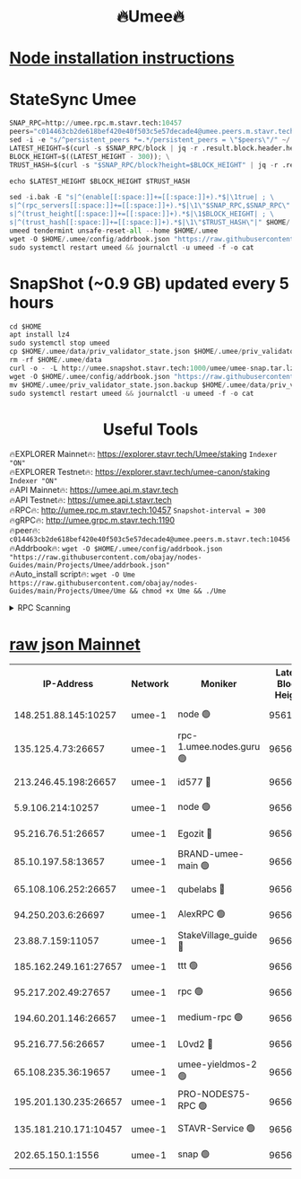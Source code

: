<h1 align="center"> 🔥Umee🔥</h1>


[Node installation instructions](https://github.com/obajay/nodes-Guides/tree/main/Projects/Umee)
=
# StateSync Umee
```python
SNAP_RPC=http://umee.rpc.m.stavr.tech:10457
peers="c014463cb2de618bef420e40f503c5e57decade4@umee.peers.m.stavr.tech:10456"
sed -i -e "s/^persistent_peers *=.*/persistent_peers = \"$peers\"/" ~/.umee/config/config.toml
LATEST_HEIGHT=$(curl -s $SNAP_RPC/block | jq -r .result.block.header.height); \
BLOCK_HEIGHT=$((LATEST_HEIGHT - 300)); \
TRUST_HASH=$(curl -s "$SNAP_RPC/block?height=$BLOCK_HEIGHT" | jq -r .result.block_id.hash)

echo $LATEST_HEIGHT $BLOCK_HEIGHT $TRUST_HASH

sed -i.bak -E "s|^(enable[[:space:]]+=[[:space:]]+).*$|\1true| ; \
s|^(rpc_servers[[:space:]]+=[[:space:]]+).*$|\1\"$SNAP_RPC,$SNAP_RPC\"| ; \
s|^(trust_height[[:space:]]+=[[:space:]]+).*$|\1$BLOCK_HEIGHT| ; \
s|^(trust_hash[[:space:]]+=[[:space:]]+).*$|\1\"$TRUST_HASH\"|" $HOME/.umee/config/config.toml
umeed tendermint unsafe-reset-all --home $HOME/.umee
wget -O $HOME/.umee/config/addrbook.json "https://raw.githubusercontent.com/obajay/nodes-Guides/main/Projects/Umee/addrbook.json"
sudo systemctl restart umeed && journalctl -u umeed -f -o cat
```
# SnapShot (~0.9 GB) updated every 5 hours
```python
cd $HOME
apt install lz4
sudo systemctl stop umeed
cp $HOME/.umee/data/priv_validator_state.json $HOME/.umee/priv_validator_state.json.backup
rm -rf $HOME/.umee/data
curl -o - -L http://umee.snapshot.stavr.tech:1000/umee/umee-snap.tar.lz4 | lz4 -c -d - | tar -x -C $HOME/.umee --strip-components 2
wget -O $HOME/.umee/config/addrbook.json "https://raw.githubusercontent.com/obajay/nodes-Guides/main/Projects/Umee/addrbook.json"
mv $HOME/.umee/priv_validator_state.json.backup $HOME/.umee/data/priv_validator_state.json
sudo systemctl restart umeed && journalctl -u umeed -f -o cat
```
 <h1 align="center"> Useful Tools</h1>

🔥EXPLORER Mainnet🔥:      https://explorer.stavr.tech/Umee/staking             `Indexer "ON"` \
🔥EXPLORER Testnet🔥:        https://explorer.stavr.tech/umee-canon/staking      `Indexer "ON"` \
🔥API Mainnet🔥:                   https://umee.api.m.stavr.tech \
🔥API Testnet🔥:                     https://umee.api.t.stavr.tech \
🔥RPC🔥:                                   http://umee.rpc.m.stavr.tech:10457                     `Snapshot-interval = 300` \
🔥gRPC🔥:                              http://umee.grpc.m.stavr.tech:1190 \
🔥peer🔥:                     `c014463cb2de618bef420e40f503c5e57decade4@umee.peers.m.stavr.tech:10456` \
🔥Addrbook🔥:    ```wget -O $HOME/.umee/config/addrbook.json "https://raw.githubusercontent.com/obajay/nodes-Guides/main/Projects/Umee/addrbook.json"``` \
🔥Auto_install script🔥: ```wget -O Ume https://raw.githubusercontent.com/obajay/nodes-Guides/main/Projects/Umee/Ume && chmod +x Ume && ./Ume```

<details>
<summary>RPC Scanning</summary>

<h2 align="center"> We scan nodes in real time every 4 hours. And we provide the final result of RPC endpoints.
We cannot influence the operation of these nodes in any way. </h2>


```python
If Voting Power is higher than 0 --> then the Node is a validator of the network and may be subject to attack and be a potential threat to the chain.
```
```python
We marked such validators with a red symbol
```

</details>

[raw json Mainnet](https://rpc-check.umeem.stavr.tech/umeem/rpc-umeem-result.json)
=



<table><tr><th>IP-Address</th><th>Network</th><th>Moniker</th><th>Latest Block Height</th><th>Earliest Block Height</th><th>Catching Up</th><th>Tx Index</th><th>Voting Power</th><th>Scan Time</th></tr><tr><td>148.251.88.145:10257</td><td>umee-1</td><td>node 🟢</td><td>9561500</td><td>5050395</td><td>False</td><td>on</td><td>0</td><td>2023-12-13T04:42:35.808283281UTC</td></tr><tr><td>135.125.4.73:26657</td><td>umee-1</td><td>rpc-1.umee.nodes.guru 🟢</td><td>9656575</td><td>5167386</td><td>False</td><td>on</td><td>0</td><td>2023-12-13T04:44:15.985473403UTC</td></tr><tr><td>213.246.45.198:26657</td><td>umee-1</td><td>id577 🔴</td><td>9656559</td><td>7100001</td><td>False</td><td>on</td><td>35122539</td><td>2023-12-13T04:42:42.279266470UTC</td></tr><tr><td>5.9.106.214:10257</td><td>umee-1</td><td>node 🟢</td><td>9656570</td><td>7942001</td><td>False</td><td>on</td><td>0</td><td>2023-12-13T04:43:47.646761412UTC</td></tr><tr><td>95.216.76.51:26657</td><td>umee-1</td><td>Egozit 🔴</td><td>9656575</td><td>8262001</td><td>False</td><td>off</td><td>37717144</td><td>2023-12-13T04:44:14.718962564UTC</td></tr><tr><td>85.10.197.58:13657</td><td>umee-1</td><td>BRAND-umee-main 🟢</td><td>9656562</td><td>8427832</td><td>False</td><td>on</td><td>0</td><td>2023-12-13T04:42:57.529514868UTC</td></tr><tr><td>65.108.106.252:26657</td><td>umee-1</td><td>qubelabs 🔴</td><td>9656562</td><td>8825432</td><td>False</td><td>on</td><td>36832924</td><td>2023-12-13T04:42:59.904954157UTC</td></tr><tr><td>94.250.203.6:26697</td><td>umee-1</td><td>AlexRPC 🟢</td><td>9656561</td><td>8910001</td><td>False</td><td>on</td><td>0</td><td>2023-12-13T04:42:53.078445560UTC</td></tr><tr><td>23.88.7.159:11057</td><td>umee-1</td><td>StakeVillage_guide 🔴</td><td>9656569</td><td>9137726</td><td>False</td><td>on</td><td>1332555</td><td>2023-12-13T04:43:39.955922966UTC</td></tr><tr><td>185.162.249.161:27657</td><td>umee-1</td><td>ttt 🟢</td><td>9656567</td><td>9321953</td><td>False</td><td>on</td><td>0</td><td>2023-12-13T04:43:31.412695181UTC</td></tr><tr><td>95.217.202.49:27657</td><td>umee-1</td><td>rpc 🟢</td><td>9656567</td><td>9440090</td><td>False</td><td>on</td><td>0</td><td>2023-12-13T04:43:31.018221109UTC</td></tr><tr><td>194.60.201.146:26657</td><td>umee-1</td><td>medium-rpc 🟢</td><td>9656560</td><td>9484365</td><td>False</td><td>on</td><td>0</td><td>2023-12-13T04:42:48.691869179UTC</td></tr><tr><td>95.216.77.56:26657</td><td>umee-1</td><td>L0vd2 🔴</td><td>9656578</td><td>9556578</td><td>False</td><td>off</td><td>37501024</td><td>2023-12-13T04:44:33.310807090UTC</td></tr><tr><td>65.108.235.36:19657</td><td>umee-1</td><td>umee-yieldmos-2 🟢</td><td>9656552</td><td>9575548</td><td>False</td><td>on</td><td>0</td><td>2023-12-13T04:41:58.533158307UTC</td></tr><tr><td>195.201.130.235:26657</td><td>umee-1</td><td>PRO-NODES75-RPC 🟢</td><td>9656568</td><td>9586093</td><td>False</td><td>on</td><td>0</td><td>2023-12-13T04:43:44.411471149UTC</td></tr><tr><td>135.181.210.171:10457</td><td>umee-1</td><td>STAVR-Service 🟢</td><td>9656576</td><td>9653001</td><td>False</td><td>on</td><td>0</td><td>2023-12-13T04:44:22.611221960UTC</td></tr><tr><td>202.65.150.1:1556</td><td>umee-1</td><td>snap 🟢</td><td>9656570</td><td>9653658</td><td>False</td><td>off</td><td>0</td><td>2023-12-13T04:43:45.318799652UTC</td></tr></table>